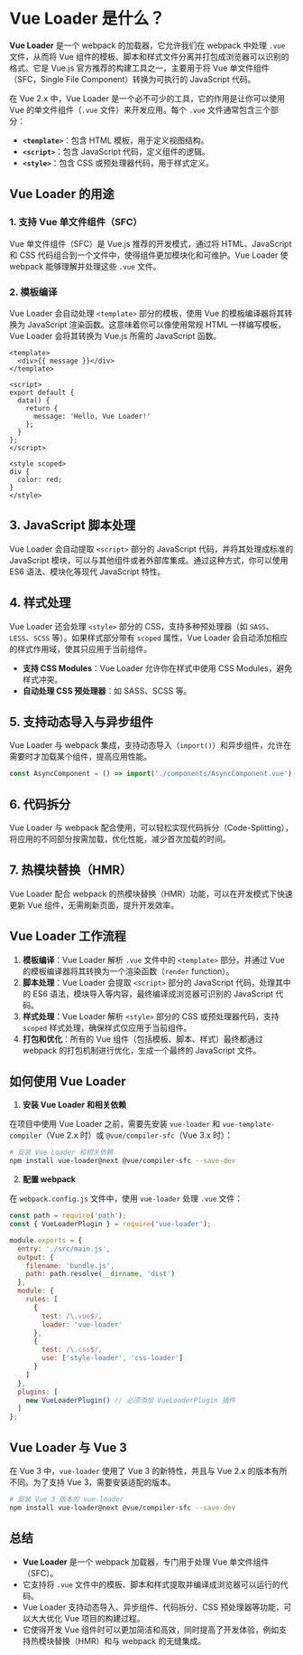 # **Vue Loader** 是什么？

**Vue Loader** 是一个 webpack 的加载器，它允许我们在 webpack 中处理 `.vue` 文件，从而将 Vue 组件的模板、脚本和样式文件分离并打包成浏览器可以识别的格式。它是 Vue.js 官方推荐的构建工具之一，主要用于将 Vue 单文件组件（SFC，Single File Component）转换为可执行的 JavaScript 代码。

在 Vue 2.x 中，Vue Loader 是一个必不可少的工具，它的作用是让你可以使用 Vue 的单文件组件（`.vue` 文件）来开发应用。每个 `.vue` 文件通常包含三个部分：

* **`<template>`**：包含 HTML 模板，用于定义视图结构。
* **`<script>`**：包含 JavaScript 代码，定义组件的逻辑。
* **`<style>`**：包含 CSS 或预处理器代码，用于样式定义。

## **Vue Loader 的用途**

### 1. **支持 Vue 单文件组件（SFC）**

Vue 单文件组件（SFC）是 Vue.js 推荐的开发模式，通过将 HTML、JavaScript 和 CSS 代码组合到一个文件中，使得组件更加模块化和可维护。Vue Loader 使 webpack 能够理解并处理这些 `.vue` 文件。

### 2. **模板编译**

Vue Loader 会自动处理 `<template>` 部分的模板，使用 Vue 的模板编译器将其转换为 JavaScript 渲染函数。这意味着你可以像使用常规 HTML 一样编写模板，Vue Loader 会将其转换为 Vue.js 所需的 JavaScript 函数。

```vue
<template>
  <div>{{ message }}</div>
</template>

<script>
export default {
  data() {
    return {
      message: 'Hello, Vue Loader!'
    };
  }
};
</script>

<style scoped>
div {
  color: red;
}
</style>
```

## 3. **JavaScript 脚本处理**

Vue Loader 会自动提取 `<script>` 部分的 JavaScript 代码，并将其处理成标准的 JavaScript 模块，可以与其他组件或者外部库集成。通过这种方式，你可以使用 ES6 语法、模块化等现代 JavaScript 特性。
## 4. **样式处理**

Vue Loader 还会处理 `<style>` 部分的 CSS，支持多种预处理器（如 `SASS`、`LESS`、`SCSS` 等）。如果样式部分带有 `scoped` 属性，Vue Loader 会自动添加相应的样式作用域，使其只应用于当前组件。

* **支持 CSS Modules**：Vue Loader 允许你在样式中使用 CSS Modules，避免样式冲突。
* **自动处理 CSS 预处理器**：如 SASS、SCSS 等。

## 5. **支持动态导入与异步组件**

Vue Loader 与 webpack 集成，支持动态导入（`import()`）和异步组件，允许在需要时才加载某个组件，提高应用性能。

```javascript
const AsyncComponent = () => import('./components/AsyncComponent.vue');
```

## 6. **代码拆分**

Vue Loader 与 webpack 配合使用，可以轻松实现代码拆分（Code-Splitting），将应用的不同部分按需加载，优化性能，减少首次加载的时间。

## 7. **热模块替换（HMR）**

Vue Loader 配合 webpack 的热模块替换（HMR）功能，可以在开发模式下快速更新 Vue 组件，无需刷新页面，提升开发效率。

## **Vue Loader 工作流程**

1. **模板编译**：Vue Loader 解析 `.vue` 文件中的 `<template>` 部分，并通过 Vue 的模板编译器将其转换为一个渲染函数（`render` function）。
2. **脚本处理**：Vue Loader 会提取 `<script>` 部分的 JavaScript 代码，处理其中的 ES6 语法，模块导入等内容，最终编译成浏览器可识别的 JavaScript 代码。
3. **样式处理**：Vue Loader 解析 `<style>` 部分的 CSS 或预处理器代码，支持 `scoped` 样式处理，确保样式仅应用于当前组件。
4. **打包和优化**：所有的 Vue 组件（包括模板、脚本、样式）最终都通过 webpack 的打包机制进行优化，生成一个最终的 JavaScript 文件。

## **如何使用 Vue Loader**

1. **安装 Vue Loader 和相关依赖**

在项目中使用 Vue Loader 之前，需要先安装 `vue-loader` 和 `vue-template-compiler`（Vue 2.x 时）或 `@vue/compiler-sfc`（Vue 3.x 时）：

```bash
# 安装 Vue Loader 和相关依赖
npm install vue-loader@next @vue/compiler-sfc --save-dev
```

2. **配置 webpack**

在 `webpack.config.js` 文件中，使用 `vue-loader` 处理 `.vue` 文件：

```javascript
const path = require('path');
const { VueLoaderPlugin } = require('vue-loader');

module.exports = {
  entry: './src/main.js',
  output: {
    filename: 'bundle.js',
    path: path.resolve(__dirname, 'dist')
  },
  module: {
    rules: [
      {
        test: /\.vue$/,
        loader: 'vue-loader'
      },
      {
        test: /\.css$/,
        use: ['style-loader', 'css-loader']
      }
    ]
  },
  plugins: [
    new VueLoaderPlugin() // 必须添加 VueLoaderPlugin 插件
  ]
};
```

## **Vue Loader 与 Vue 3**

在 Vue 3 中，`vue-loader` 使用了 Vue 3 的新特性，并且与 Vue 2.x 的版本有所不同。为了支持 Vue 3，需要安装适配的版本。

```bash
# 安装 Vue 3 版本的 vue-loader
npm install vue-loader@next @vue/compiler-sfc --save-dev
```

## **总结**

* **Vue Loader** 是一个 webpack 加载器，专门用于处理 Vue 单文件组件（SFC）。
* 它支持将 `.vue` 文件中的模板、脚本和样式提取并编译成浏览器可以运行的代码。
* Vue Loader 支持动态导入、异步组件、代码拆分、CSS 预处理器等功能，可以大大优化 Vue 项目的构建过程。
* 它使得开发 Vue 组件时可以更加简洁和高效，同时提高了开发体验，例如支持热模块替换（HMR）和与 webpack 的无缝集成。
